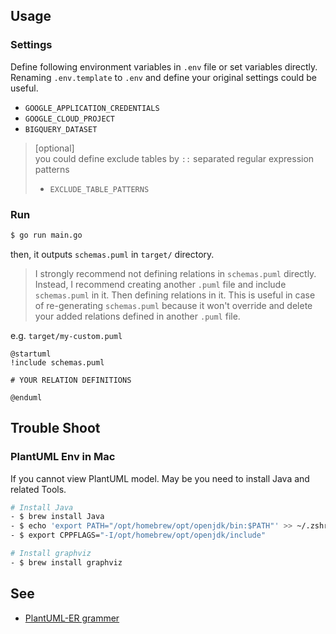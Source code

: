 ## Usage
### Settings
Define following environment variables in `.env` file or set variables directly. Renaming `.env.template` to `.env` and define your original settings could be useful.
- `GOOGLE_APPLICATION_CREDENTIALS`
- `GOOGLE_CLOUD_PROJECT`
- `BIGQUERY_DATASET`

> [optional]  
> you could define exclude tables by `::` separated regular expression patterns
> - `EXCLUDE_TABLE_PATTERNS`

### Run
```bash
$ go run main.go
```

then, it outputs `schemas.puml` in `target/` directory.

> I strongly recommend not defining relations in `schemas.puml` directly.
> Instead, I recommend creating another `.puml` file and include `schemas.puml` in it. 
> Then defining relations in it. 
> This is useful in case of re-generating `schemas.puml` because it won't override and delete your added relations defined in another `.puml` file.

e.g. `target/my-custom.puml`
```plantuml
@startuml
!include schemas.puml

# YOUR RELATION DEFINITIONS

@enduml
```

## Trouble Shoot
### PlantUML Env in Mac 
If you cannot view PlantUML model. May be you need to install Java and related Tools.

```bash
# Install Java
- $ brew install Java
- $ echo 'export PATH="/opt/homebrew/opt/openjdk/bin:$PATH"' >> ~/.zshrc
- $ export CPPFLAGS="-I/opt/homebrew/opt/openjdk/include"

# Install graphviz
- $ brew install graphviz
```

## See
- [PlantUML-ER grammer](https://plantuml.com/ie-diagram)
